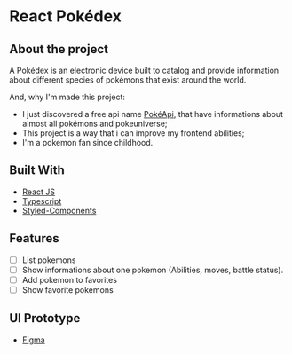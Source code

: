 # React Pokédex

## About the project

A Pokédex is an electronic device built to catalog and provide information about different species of pokémons that exist around the world.

And, why I'm made this project:

- I just discovered a free api name [PokéApi](https://pokeapi.co/), that have informations about almost all pokémons and pokeuniverse;
- This project is a way that i can improve my frontend abilities;
- I'm a pokemon fan since childhood.

## Built With

- [React JS](http://reactjs.org/)
- [Typescript](https://www.typescriptlang.org/)
- [Styled-Components](https://styled-components.com/)

## Features

- [ ]  List pokemons
- [ ]  Show informations about one pokemon (Abilities, moves, battle status).
- [ ]  Add pokemon to favorites
- [ ]  Show favorite pokemons

## UI Prototype

- [Figma](https://www.figma.com/file/lAu8IKqmoLLpCcuAEjtgzJ/pokedex-online?node-id=0%3A1)
